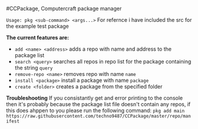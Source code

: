 #CCPackage, Computercraft package manager

`Usage: pkg <sub-command> <args...>`
For refernce i have included the src for the example test package

**The current features are:**
- `add <name> <address>` adds a repo with name and address to the package list
- `search <query>` searches all repos in repo list for the package containing the string `query`
- `remove-repo <name>` removes repo with name `name`
- `install <package>` install a package with name `package`
- `create <folder>` creates a package from the specified folder

**Troubleshooting**
If you consistantly get and error printing to the console then it's probably because the package list file doesn't contain any repos, if this does ahppen to you please run the following command:
`pkg add main https://raw.githubusercontent.com/techno9487/CCPackage/master/repo/manifest`